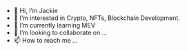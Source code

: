 - 👋 Hi, I’m Jackie
- 👀 I’m interested in Crypto, NFTs, Blockchain Development.
- 🌱 I’m currently learning MEV
- 💞️ I’m looking to collaborate on ...
- 📫 How to reach me ...

<!---
tar0dev/tar0dev is a ✨ special ✨ repository because its `README.md` (this file) appears on your GitHub profile.
You can click the Preview link to take a look at your changes.
--->

